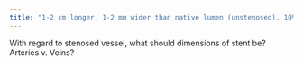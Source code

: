 ```yaml
---
title: "1-2 cm longer, 1-2 mm wider than native lumen (unstenosed). 10% oversize arteries, 20% oversize veins."
---
```

With regard to stenosed vessel, what should dimensions of stent be? Arteries v. Veins?

